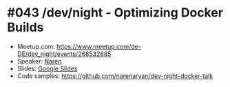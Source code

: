 # #043 /dev/night - Optimizing Docker Builds

* Meetup.com: https://www.meetup.com/de-DE/dev_night/events/268532885
* Speaker: [Naren](https://twitter.com/@narenarya3)
* Slides: [Google Slides](https://docs.google.com/presentation/d/e/2PACX-1vS-c7yQHId-WgrAh5nMtwSJmmcB1angnchDKvhywRHR8aXilRzT3-m3dunU6VgWTT-OrPqmy6kd5-IO/pub?start=false&loop=false&delayms=3000#slide=id.g6eda3eb84b_7_56)
* Code samples: https://github.com/narenaryan/dev-night-docker-talk
